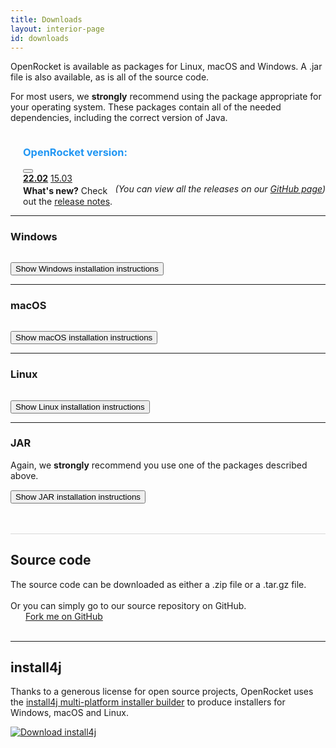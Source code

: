 ```yaml
---
title: Downloads
layout: interior-page
id: downloads
---
```


OpenRocket is available as packages for Linux, macOS and Windows.  A .jar file
is also available, as is all of the source code.

For most users, we **strongly** recommend using the package
appropriate for your operating system. These packages contain all of
the needed dependencies, including the correct version of Java.

<div style="width: 100%;">
  <h3 style="display: inline-block; color: #2196f3; margin-left: 20px;">OpenRocket version: </h3>
  <div class="dropdown" style="margin-left: 20px">
    <button class="dropbtn dropbtn-light" id="dropbtn"></button>
    <div id="dropdown-content" class="dropdown-content">
      <a href="downloads.html?vers=22.02"><b>22.02</b></a>
      <a href="downloads.html?vers=15.03">15.03</a>
    </div>
  </div>
  <div style="float: right;"><i>(You can view all the releases on our <a href="https://github.com/openrocket/openrocket/releases">GitHub page</a>)</i></div>
</div>
<div style="margin-left: 20px; margin-top: 3px;">
  <strong>What's new?</strong> Check out the <a href="release_notes.html">release notes</a>.
</div>

<hr class="separator-downloads"/>

<div id="downloads-content">
  <div id="content-Windows">
    <h3 class="downloads-os-title"><i class="fa-brands fa-windows"></i> Windows</h3>
    <a class="btn btn-primary btn-lg" role="button"></a>
    <button type="button" class="collapsible" style="margin-top: 15px">Show Windows installation instructions</button>
    <div id="instructions-Windows" class="collapsible-content"></div>
  </div>

  <hr class="separator-downloads"/>

  <div id="content-macOS">
    <h3 class="downloads-os-title"><i class="fa-brands fa-apple"></i> macOS</h3>
    <div id="fillContent-macOS">
    </div>
    <a class="btn btn-primary btn-lg" role="button"></a>
    <button type="button" class="collapsible" style="margin-top: 15px">Show macOS installation instructions</button>
    <div id="instructions-macOS" class="collapsible-content"></div>
  </div>

  <hr class="separator-downloads"/>

  <div id="content-Linux">
    <h3 class="downloads-os-title"><i class="fa-brands fa-linux"></i> Linux</h3>
    <a class="btn btn-primary btn-lg" role="button"></a>
    <button type="button" class="collapsible" style="margin-top: 15px">Show Linux installation instructions</button>
    <div id="instructions-Linux" class="collapsible-content"></div>
  </div>

  <hr class="separator-downloads"/>

  <div id="content-JAR">
    <h3 class="downloads-os-title"><i class="fa-brands fa-java"></i> JAR</h3>
    Again, we <b>strongly</b> recommend you use one of the packages described above.<br/>
    <a class="btn btn-primary btn-lg" role="button"></a>
    <button type="button" class="collapsible" style="margin-top: 15px">Show JAR installation instructions</button>
    <div id="instructions-JAR" class="collapsible-content"></div>
  </div>

  <br>
  <br>
  <hr style="height: 0px;
    border: none;
    border-top: 1px solid #d8d8d8;"/>

  <div id="content-source">
    <h2>Source code</h2>
    The source code can be downloaded as either a .zip file or a .tar.gz file. 
    <div>
      <a id="source-zip" class="btn btn-primary btn-lg" role="button"></a>  
      <a id="source-tar.gz" class="btn btn-primary btn-lg" role="button"></a>
    </div>
  </div>
</div>

<br>
Or you can simply go to our source repository on GitHub. 
<div><a class="btn btn-success btn-lg" href="https://github.com/openrocket/openrocket" target="_blank" role="button"><i class="fa-brands fa-github" style="margin-right: 1.5rem"></i>Fork me on GitHub</a></div>

<br>
<hr/>

## install4j
Thanks to a generous license for open source projects, OpenRocket uses
the [install4j multi-platform installer builder](https://www.ej-technologies.com/products/install4j/overview.html) to produce installers for Windows, macOS and Linux. 

<a href="https://www.ej-technologies.com/products/install4j/overview.html" role="button">
    <img alt="Download install4j" src="img/install4j_download_btn.png">
</a>

<script type="text/javascript" src="downloads/downloads_config.js" defer></script>
<script type="text/javascript" src="js/fill_downloads.js" defer></script>